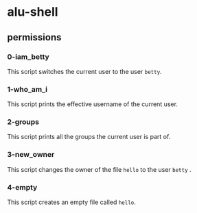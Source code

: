 # alu-shell

## permissions


### 0-iam_betty
This script switches the current user to the user `betty`.

### 1-who_am_i
This script prints the effective username of the current user.

### 2-groups
This script prints all the groups the current user is part of.

### 3-new_owner
This script changes the owner of the file `hello` to the user `betty` .

### 4-empty
This script creates an empty file called `hello`.

